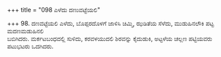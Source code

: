 +++
title = "098 ಎಳೆದು ದಣುವಟ್ಟೆಯಲಿ"

+++
98. ದಣವಟ್ಟೆಯಲಿ ಎಳೆದು, ಬೊಪ್ಪರದೊಳಗೆ ಜಾಳಿಸಿ ಚಿಮ್ಮಿ, ಝಡಿತೆಯ ಸೆಳೆದು, ಮುಡುಹಿನಲೌಕಿ ಪಟ್ಟ ಮದಣಮಡುಹಿನಲಿ   
ಬಬಿಗಿದರು. ಮರ್ಕಟಬಂಧದಲ್ಲಿ ಸುಳಿದು, ಕರವಳಯುದಲಿ ಶಿರವನ್ನು ಕೈದುಡುಕಿ, ಅಟ್ಟಳೆಯ ಚಲ್ಲಣ ಪಟ್ಟಿಯವರು ಪಟುಭಟರು ಒದಗಿದರು.